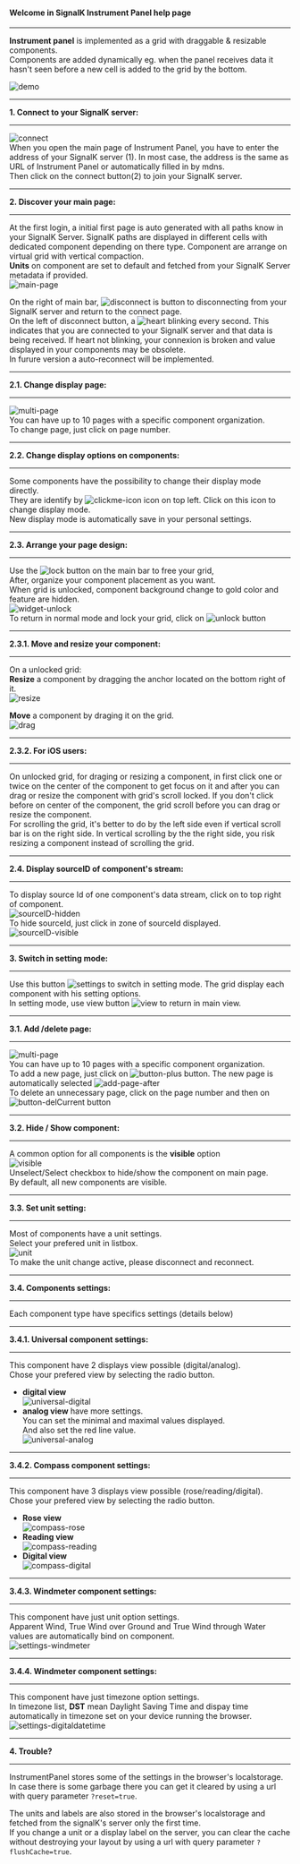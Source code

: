 <style
  type="text/css">
  img[src*="#minimize"] {
    max-width: 100%;
  }
</style>
#### Welcome in SignalK Instrument Panel help page
___
**Instrument panel** is implemented as a grid with draggable &amp; resizable components.  
Components are added dynamically eg.
 when the panel receives data it hasn't seen before a new cell is added to the grid by the bottom.  

![demo](./dist/help/main-page.png#minimize)
___
**1. Connect to your SignalK server:**  
___
![connect](./dist/help/connect.png#minimize)  
When you open the main page of Instrument Panel,
 you have to enter the address of your SignalK server (1).
 In most case, the address is the same as URL of Instrument Panel or automatically filled in by mdns.  
Then click on the connect button(2) to join your SignalK server.  
___
**2. Discover your main page:**  
___
At the first login, a initial first page is auto generated with all paths know in your SignalK Server.
SignalK paths are displayed in different cells with dedicated component depending on there type.
Component are arrange on virtual grid with vertical compaction.  
**Units** on component are set to default and fetched from your SignalK Server metadata if provided.  
![main-page](./dist/help/main-page-default.png#minimize)  
  
On the right of main bar, ![disconnect](./dist/help/disconnect-icon.png) is button
 to disconnecting from your SignalK server and return to the connect page.  
On the left of disconnect button, a ![heart](./dist/help/heartbeat-icon.png) blinking every second.
 This indicates that you are connected to your SignalK server and that data is being received.
 If heart not blinking, your connexion is broken and value displayed in your components may be obsolete.  
In furure version a auto-reconnect will be implemented.  
___
**2.1. Change display page:**  
___
![multi-page](./dist/help/multi-page.png#minimize)  
You can have up to 10 pages with a specific component organization.  
To change page, just click on page number.  
___
**2.2. Change display options on components:**  
___
Some components have the possibility to change their display mode directly.  
They are identify by ![clickme-icon](./dist/help/clickme-icon.png) icon on top left.
 Click on this icon to change display mode.  
New display mode is automatically save in your personal settings.  
___
**2.3. Arrange your page design:**  
___
Use the ![lock](./dist/help/button-lock.png) button on the main bar to free your grid,  
After, organize your component placement as you want.  
When grid is unlocked, component background change to gold color and feature are hidden.  
![widget-unlock](./dist/help/widget-gold.png#minimize)  
To return in normal mode and lock your grid, click on ![unlock](./dist/help/button-unlock.png) button  
___
**2.3.1. Move and resize your component:**  
___
On a unlocked grid:  
**Resize** a component by dragging the anchor located on the bottom right of it.  
![resize](./dist/help/widget-resize.png#minimize)  
  
**Move** a component by draging it on the grid.  
![drag](./dist/help/widget-drag.png#minimize)  
___
**2.3.2. For iOS users:**  
___
On unlocked grid, for draging or resizing a component,
 in first click one or twice on the center of the component
 to get focus on it and after you can drag or resize the component with grid's scroll locked.
 If you don't click before on center of the component,
 the grid scroll before you can drag or resize the component.  
For scrolling the grid, it's better to do by the left side even
 if vertical scroll bar is on the right side.
 In vertical scrolling by the the right side,
 you risk resizing a component instead of scrolling the grid.  
___
**2.4. Display sourceID of component's stream:**  
___
To display source Id of one component's data stream,
 click on to top right of component.  
![sourceID-hidden](./dist/help/widget-sourceID-hidden.png#minimize)  
To hide sourceId, just click in zone of sourceId displayed.  
![sourceID-visible](./dist/help/widget-sourceID-visible.png#minimize)  
___
**3. Switch in setting mode:**  
___
Use this button ![settings](./dist/help/settings-icon.png) to switch in setting mode.
 The grid display each component with his setting options.  
In setting mode, use view button ![view](./dist/help/view-icon.png) to return in main view.  
___
**3.1. Add /delete page:**  
___
![multi-page](./dist/help/add-page-before.png#minimize)  
You can have up to 10 pages with a specific component organization.  
To add a new page, just click on ![button-plus](./dist/help/button-plus.png) button.
 The new page is automatically selected ![add-page-after](./dist/help/add-page-after.png#minimize)  
To delete an unnecessary page, click on the page number and
 then on ![button-delCurrent](./dist/help/button-delCurrent.png) button  
___
**3.2. Hide / Show component:**  
___
A common option for all components is the **visible** option  
![visible](./dist/help/widget-settings-visible.png#minimize)  
Unselect/Select checkbox to hide/show the component on main page.  
By default, all new components are visible.  
___
**3.3. Set unit setting:**  
___
Most of components have a unit settings.  
Select your prefered unit in listbox.  
![unit](./dist/help/widget-settingUnit.png#minimize)  
To make the unit change active, please disconnect and reconnect.  
___
**3.4. Components settings:**  
___
Each component type have specifics settings (details below)  
___
**3.4.1. Universal component settings:**  
___
This component have 2 displays view possible (digital/analog).  
Chose your prefered view by selecting the radio button.  
- **digital view**  
![universal-digital](./dist/help/widget-settings-digital.png#minimize)  
- **analog view** have more settings.  
You can set the minimal and maximal values displayed.  
And also set the red line value.  
![universal-analog](./dist/help/widget-settings-analog.png#minimize)  
___
**3.4.2. Compass component settings:**  
___
This component have 3 displays view possible (rose/reading/digital).  
Chose your prefered view by selecting the radio button.  
- **Rose view**  
![compass-rose](./dist/help/widget-settings-compass-rose.png#minimize)  
- **Reading view**  
![compass-reading](./dist/help/widget-settings-compass-reading.png#minimize)  
- **Digital view**  
![compass-digital](./dist/help/widget-settings-compass-digital.png#minimize)  
___
**3.4.3. Windmeter component settings:**  
___
This component have just unit option settings.  
Apparent Wind, True Wind over Ground and True Wind through Water values are automatically bind on component.  
![settings-windmeter](./dist/help/widget-settings-windmeter.png#minimize)  
___
**3.4.4. Windmeter component settings:**  
___
This component have just timezone option settings.  
In timezone list, **DST** mean Daylight Saving Time and dispay time automatically in timezone
 set on your device running the browser.  
![settings-digitaldatetime](./dist/help/widget-settings-digitaldatetime.png#minimize)  
___
**4. Trouble?**  
___
InstrumentPanel stores some of the settings in the browser's localstorage.  
In case there is some garbage there you can get it cleared
 by using a url with query parameter `?reset=true`.  
  
The units and labels are also stored in the browser's localstorage and
 fetched from the signalK's server only the first time.  
If you change a unit or a display label on the server,
 you can clear the cache without destroying your layout
 by using a url with query parameter  `?flushCache=true`.  
